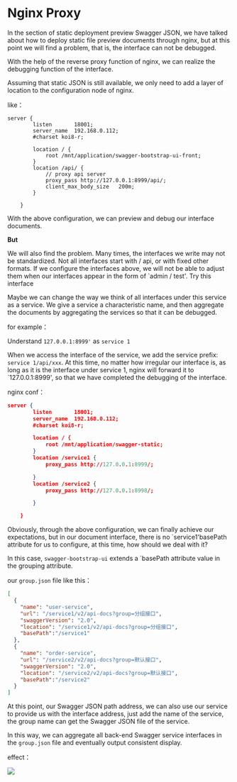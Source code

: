 # Nginx Proxy

In the section of static deployment preview Swagger JSON, we have talked about how to deploy static file preview documents through nginx, but at this point we will find a problem, that is, the interface can not be debugged.

With the help of the reverse proxy function of nginx, we can realize the debugging function of the interface.

Assuming that static JSON is still available, we only need to add a layer of location to the configuration node of nginx.

like：

```shell
server {
        listen       18001;
        server_name  192.168.0.112;
        #charset koi8-r;

        location / {
            root /mnt/application/swagger-bootstrap-ui-front;
        }
        location /api/ {
        	// proxy api server
            proxy_pass http://127.0.0.1:8999/api/;
            client_max_body_size   200m;
        }

    }
```

With the above configuration, we can preview and debug our interface documents.

**But**

We will also find the problem. Many times, the interfaces we write may not be standardized. Not all interfaces start with / api, or with fixed other formats. If we configure the interfaces above, we will not be able to adjust them when our interfaces appear in the form of `admin / test'. Try this interface

Maybe we can change the way we think of all interfaces under this service as a service. We give a service a characteristic name, and then aggregate the documents by aggregating the services so that it can be debugged.

for example：

Understand `127.0.0.1:8999'` as `service 1`

When we access the interface of the service, we add the service prefix: `service 1/api/xxx`. At this time, no matter how irregular our interface is, as long as it is the interface under service 1, nginx will forward it to `127.0.0.1:8999', so that we have completed the debugging of the interface.

nginx conf：

```json
server {
        listen       18001;
        server_name  192.168.0.112;
        #charset koi8-r;

        location / {
            root /mnt/application/swagger-static;
        }
        location /service1 {
            proxy_pass http://127.0.0.1:8999/;

        }
		location /service2 {
            proxy_pass http://127.0.0.1:8998/;

        }

    }
```

Obviously, through the above configuration, we can finally achieve our expectations, but in our document interface, there is no `service1'basePath attribute for us to configure, at this time, how should we deal with it?

In this case, `swagger-bootstrap-ui` extends a `basePath attribute value in the grouping attribute.

our `group.json` file like this：

```json
[
  {
    "name": "user-service",
    "url": "/service1/v2/api-docs?group=分组接口",
    "swaggerVersion": "2.0",
    "location": "/service1/v2/api-docs?group=分组接口",
    "basePath":"/service1"
  },
  {
    "name": "order-service",
    "url": "/service2/v2/api-docs?group=默认接口",
    "swaggerVersion": "2.0",
    "location": "/service2/v2/api-docs?group=默认接口",
    "basePath":"/service2"
  }
]
```

At this point, our Swagger JSON path address, we can also use our service to provide us with the interface address, just add the name of the service, the group name can get the Swagger JSON file of the service.

In this way, we can aggregate all back-end Swagger service interfaces in the `group.json` file and eventually output consistent display.

effect：

![](/knife4j/images/front-1.png)

